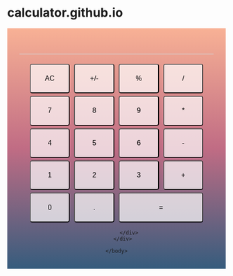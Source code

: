 # calculator.github.io

<!DOCTYPE html>
<html>
	<head>
		<script src="https://ajax.googleapis.com/ajax/libs/jquery/3.3.1/jquery.min.js"></script>
	</head>
	<body>
		<div class="card">
			<div class="monitor">
				<h1 id="displayedNum"></h1>
			</div>
			<div class="container">
				<button class="item">AC</button>
				<button class="item">+/-</button>
				<button class="item">%</button>
				<button class="item">/</button>
				<button class="item">7</button>
				<button class="item">8</button>
				<button class="item">9</button>
				<button class="item">*</button>
				<button class="item">4</button>
				<button class="item">5</button>
				<button class="item">6</button>
				<button class="item">-</button>
				<button class="item">1</button>
				<button class="item">2</button>
				<button class="item">3</button>
				<button class="item">+</button>
				<button class="item">0</button>
				<button class="item">.</button>
				<button class="item long-item">=</button>

			</div>
		</div>

	</body>
</html>

<script type="text/javascript">
	let num1 = 0
	let strNum = '0'
	let operater = ''
	let isCalculating = false
	let isContinue = true
	
	document.getElementById("displayedNum").innerHTML = strNum
	let allButton = document.getElementsByClassName("item")
	
	function isNumber(st) {
		return '0' <= st && st <= '9' 
	}

	function addNumber(event){
		let result = ''

		if(strNum === '0' || isContinue === false){
			result = event
		}
		else {
			result = strNum + event
		}

		isContinue = true
		return result
	}
	function addDot(){
		let result = ''
		if(strNum.indexOf('.') >= 0){
			alert("error")
		}
		else if(isContinue === false) {
			result = '0.'
		}
		else {
			result += '.'
		}
		isContinue = true
		return result
	}

	function calculate(){
		let num2 = parseFloat(strNum)
		if(operater === '+'){
			num1 += num2
		}
		else if(operater === '-'){
			num1 -= num2
		}
		else if(operater === '*'){
			num1 *= num2
		}
		else if(operater === '/'){
			if(strNum === '0') {
				alert('error')
			}
			else {
				num1 /= num2
			}
		}
		operater = ''
		return num1
	}

	function addOperater(event){
		let now = 0
		
		if(operater !== '' && isContinue) {
			num1 = calculate()
		}
		else if (isContinue)num1 = parseFloat(strNum)

		operater = event
		isContinue = false
		return num1.toString()
	}

	function resulting(){
		let ans = ''
		if(operater !== '') ans = calculate().toString()
		else ans = strNum
		isContinue = false
		return ans
	}

	function deleteAll(){
		operater = ''
		num1 = 0
		return '0'
	}

	function percent(){
		return (parseFloat(strNum)/100).toString()
	}

	function swift(){
		return (parseFloat(strNum)*-1).toString()
	}
	
	function onClick(event, index){
		if('0' <= event && event <= '9' ) 
			strNum = addNumber(event)
		else if (event === '.') 
			strNum = addDot()
		else if (event === '+' || event === '-' || event === '*' ||event === '/'){ 
			strNum = addOperater(event)
		}
		else if (event === '=') 
			strNum = resulting()
		else if (event === 'AC') 
			strNum = deleteAll()
		else if (event == '%') 
			strNum = percent()
		else if (event == '+/-') 
			strNum = swift()

		document.getElementById("displayedNum").innerHTML = strNum
	}

	for(let i=0; i<allButton.length; i++)
	{
		allButton[i].addEventListener("click", () => onClick(allButton[i].innerHTML))
	}

</script>
<style>
	.card {
		font-family: "Comic Sans MS", cursive, sans-serif !important;
<!-- 		width: 30%; -->
		border: 1px solid lightgray;
		padding: 20px;
		background: linear-gradient(#F8B195, #C06C84, #355C7D);
	}
	.monitor {
		text-align: right;
		margin: 0px 8px 0px 8px;
	}
	#displayedNum {
		border-bottom: 1px solid lightgray;
		padding: 0 13px 0 0;
	}
	.container {
	 	 text-align: center;
	 	
	}
	.item {
		font-size: 16px;
		font-family: "Comic Sans MS", cursive, sans-serif !important;
		width: 20%;
		height: auto;
		padding-top: 5%;
		padding-bottom: 5%;
		margin: 3px;
		background-color: rgba(255,255,255, 0.7);
		display: inline-block; 
		border-radius: 5px;
	}
	button:active {
		background-color: rgba(255,255,255, 0.3);
	}
	.long-item {
		width: calc(40% + 10px);
	}
</style>
